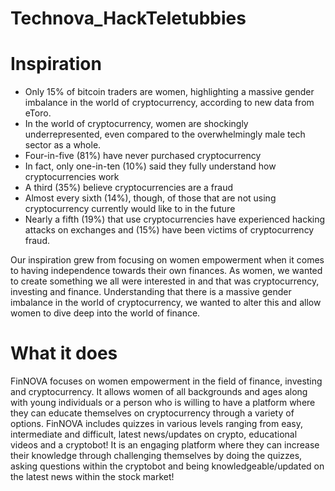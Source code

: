# Technova_HackTeletubbies


# Inspiration


- Only 15% of bitcoin traders are women, highlighting a massive gender imbalance in the world of cryptocurrency, according to new data from eToro.
- In the world of cryptocurrency, women are shockingly underrepresented, even compared to the overwhelmingly male tech sector as a whole.
- Four-in-five (81%) have never purchased cryptocurrency
- In fact, only one-in-ten (10%) said they fully understand how cryptocurrencies work
- A third (35%) believe cryptocurrencies are a fraud
- Almost every sixth (14%), though, of those that are not using cryptocurrency currently would like to in the future
- Nearly a fifth (19%) that use cryptocurrencies have experienced hacking attacks on exchanges and (15%) have been victims of cryptocurrency fraud.

Our inspiration grew from focusing on women empowerment when it comes to having independence towards their own finances. As women, we wanted to create something we all were interested in and that was cryptocurrency, investing and finance. Understanding that there is a massive gender imbalance in the world of cryptocurrency, we wanted to alter this and allow women to dive deep into the world of finance.

# What it does

FinNOVA focuses on women empowerment in the field of finance, investing and cryptocurrency. It allows women of all backgrounds and ages along with young individuals or a person who is willing to have a platform where they can educate themselves on cryptocurrency through a variety of options. FinNOVA includes quizzes in various levels ranging from easy, intermediate and difficult, latest news/updates on crypto, educational videos and a cryptobot! It is an engaging platform where they can increase their knowledge through challenging themselves by doing the quizzes, asking questions within the cryptobot and being knowledgeable/updated on the latest news within the stock market!

